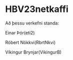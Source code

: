 # HBV23netkaffi
Að þessu verkefni standa:

Einar Þór(eti2)

Róbert Nökkvi(RbrtNkvi)

Víkingur Brynjar(VikingurB)
